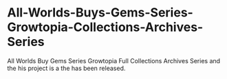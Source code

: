 # All-Worlds-Buys-Gems-Series-Growtopia-Collections-Archives-Series
All Worlds Buy Gems Series Growtopia Full Collections Archives Series and the his project is a the has been released.
